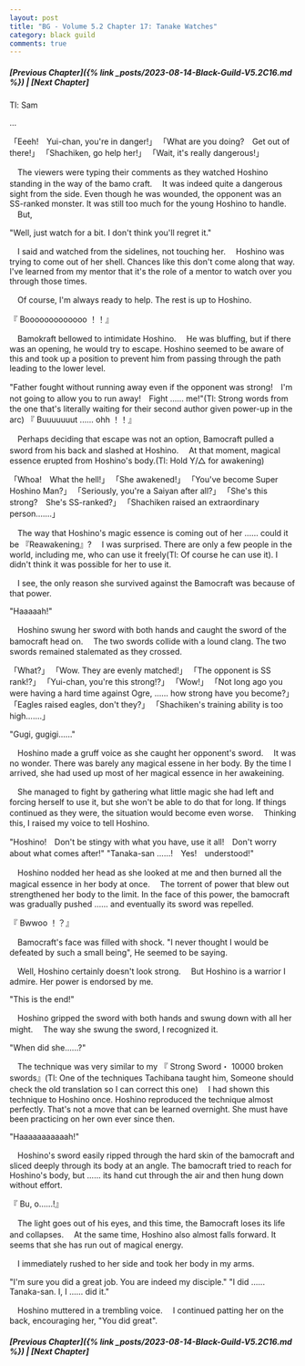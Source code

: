 ```yaml
---
layout: post
title: "BG - Volume 5.2 Chapter 17: Tanake Watches"
category: black guild
comments: true
---
```


##### [Previous Chapter]({% link _posts/2023-08-14-Black-Guild-V5.2C16.md %}) \| [Next Chapter]



Tl: Sam


…


「Eeeh!　Yui-chan, you're in danger!」
「What are you doing?　Get out of there!」
「Shachiken, go help her!」
「Wait, it's really dangerous!」

　The viewers were typing their comments as they watched Hoshino standing in the way of the bamo craft.
　It was indeed quite a dangerous sight from the side. Even though he was wounded, the opponent was an SS-ranked monster. It was still too much for the young Hoshino to handle.
　But,
<!--more-->

"Well, just watch for a bit. I don't think you'll regret it."

　I said and watched from the sidelines, not touching her.
　Hoshino was trying to come out of her shell. Chances like this don't come along that way. I've learned from my mentor that it's the role of a mentor to watch over you through those times.

　Of course, I'm always ready to help. The rest is up to Hoshino.

『 Booooooooooooo ！！』

　Bamokraft bellowed to intimidate Hoshino.
　He was bluffing, but if there was an opening, he would try to escape. Hoshino seemed to be aware of this and took up a position to prevent him from passing through the path leading to the lower level.

"Father fought without running away even if the opponent was strong!　I'm not going to allow you to run away!　Fight ...... me!"(Tl: Strong words from the one that's literally waiting for their second author given power-up in the arc)
『 Buuuuuuut ...... ohh ！！』

　Perhaps deciding that escape was not an option, Bamocraft pulled a sword from his back and slashed at Hoshino.
　At that moment, magical essence erupted from Hoshino's body.(Tl: Hold Y/△ for awakening)

「Whoa!　What the hell!」
「She awakened!」
「You've become Super Hoshino Man?」
「Seriously, you're a Saiyan after all?」
「She's this strong?　She's SS-ranked?」
「Shachiken raised an extraordinary person.......」

　The way that Hoshino's magic essence is coming out of her ...... could it be 『Reawakening』?
　I was surprised. There are only a few people in the world, including me, who can use it freely(Tl: Of course he can use it). I didn't think it was possible for her to use it.

　I see, the only reason she survived against the Bamocraft was because of that power.

"Haaaaah!"

　Hoshino swung her sword with both hands and caught the sword of the bamocraft head on.
　The two swords collide with a lound clang. The two swords remained stalemated as they crossed.

「What?」
「Wow. They are evenly matched!」
「The opponent is SS rank!?」
「Yui-chan, you're this strong!?」
「Wow!」
「Not long ago you were having a hard time against Ogre, ...... how strong have you become?」
「Eagles raised eagles, don't they?」
「Shachiken's training ability is too high.......」

"Gugi, gugigi......"

　Hoshino made a gruff voice as she caught her opponent's sword.
　It was no wonder. There was barely any magical essene in her body. By the time I arrived, she had used up most of her magical essence in her awakeining.

　She managed to fight by gathering what little magic she had left and forcing herself to use it, but she won't be able to do that for long. If things continued as they were, the situation would become even worse.
　Thinking this, I raised my voice to tell Hoshino.

"Hoshino!　Don't be stingy with what you have, use it all!　Don't worry about what comes after!"
"Tanaka-san ......!　Yes!　understood!"

　Hoshino nodded her head as she looked at me and then burned all the magical essence in her body at once.
　The torrent of power that blew out strengthened her body to the limit. In the face of this power, the bamocraft was gradually pushed ...... and eventually its sword was repelled.

『 Bwwoo ！？』

　Bamocraft's face was filled with shock.
"I never thought I would be defeated by such a small being", He seemed to be saying.

　Well, Hoshino certainly doesn't look strong.
　But Hoshino is a warrior I admire. Her power is endorsed by me.

"This is the end!"

　Hoshino gripped the sword with both hands and swung down with all her might.
　The way she swung the sword, I recognized it.

"When did she......?"

　The technique was very similar to my 『 Strong Sword・ 10000 broken swords』(Tl: One of the techniques Tachibana taught him, Someone should check the old translation so I can correct this one)
　I had shown this technique to Hoshino once. Hoshino reproduced the technique almost perfectly. That's not a move that can be learned overnight. She must have been practicing on her own ever since then.

"Haaaaaaaaaaah!"

　Hoshino's sword easily ripped through the hard skin of the bamocraft and sliced deeply through its body at an angle.
The bamocraft tried to reach for Hoshino's body, but ...... its hand cut through the air and then hung down without effort.

『 Bu, o......!』

　The light goes out of his eyes, and this time, the Bamocraft loses its life and collapses.
　At the same time, Hoshino also almost falls forward. It seems that she has run out of magical energy.

　I immediately rushed to her side and took her body in my arms.

"I'm sure you did a great job. You are indeed my disciple."
"I did ...... Tanaka-san. I, I ...... did it."

　Hoshino muttered in a trembling voice.
　I continued patting her on the back, encouraging her, "You did great".




##### [Previous Chapter]({% link _posts/2023-08-14-Black-Guild-V5.2C16.md %}) \| [Next Chapter]
